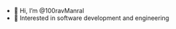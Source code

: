 - 👋 Hi, I’m @100ravManral
- 👀 Interested in software development and engineering
<!---
100ravManral/100ravManral is a ✨ special ✨ repository because its `README.md` (this file) appears on your GitHub profile.
You can click the Preview link to take a look at your changes.
--->
